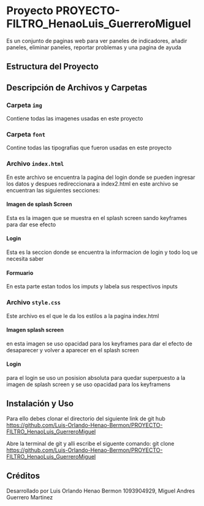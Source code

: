 # Proyecto PROYECTO-FILTRO_HenaoLuis_GuerreroMiguel

Es un conjunto de paginas web para ver paneles de indicadores, añadir paneles, eliminar paneles, reportar problemas y una pagina de ayuda 

## Estructura del Proyecto


## Descripción de Archivos y Carpetas


### Carpeta `img`

Contiene todas las imagenes usadas en este proyecto

### Carpeta `font`
Contine todas las tipografias que fueron usadas en este proyecto

### Archivo `index.html`

En este archivo se encuentra la pagina del login donde se pueden ingresar los datos y despues redireccionara a index2.html  en este archivo se encuentran las siguientes secciones:

#### Imagen de splash Screen

Esta es la imagen que se muestra en el splash screen sando keyframes para dar ese efecto

#### Login

Esta es la seccion donde se encuentra la informacion de login y todo loq ue necesita saber 

#### Formuario

En esta parte estan todos los imputs y labela sus respectivos inputs


### Archivo `style.css`

Este archivo es el que le da los estilos a la pagina index.html 

#### Imagen splash screen 

en esta imagen se uso opacidad para los keyframes para dar el efecto de desaparecer y volver a aparecer en el splash screen

#### Login
para el login se uso un posision absoluta para quedar superpuesto a la imagen de splash screen y se uso opacidad para los keyframens

## Instalación y Uso

Para ello debes clonar el directorio del siguiente link de git hub https://github.com/Luis-Orlando-Henao-Bermon/PROYECTO-FILTRO_HenaoLuis_GuerreroMiguel

Abre la terminal de git y alli escribe el siguente comando: git clone https://github.com/Luis-Orlando-Henao-Bermon/PROYECTO-FILTRO_HenaoLuis_GuerreroMiguel

## Créditos

Desarrollado por Luis Orlando Henao Bermon 1093904929, Miguel Andres Guerrero Martinez

